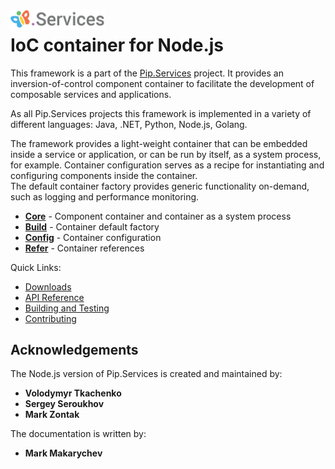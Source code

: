 # <img src="https://github.com/pip-services/pip-services/raw/master/design/Logo.png" alt="Pip.Services Logo" style="max-width:30%"> <br/> IoC container for Node.js

This framework is a part of the [Pip.Services](https://github.com/pip-services/pip-services) project.
It provides an inversion-of-control component container to facilitate the development of composable services and applications.

As all Pip.Services projects this framework is implemented in a variety of different languages: Java, .NET, Python, Node.js, Golang. 

The framework provides a light-weight container that can be embedded inside a service or application, or can be run by itself,
as a system process, for example. Container configuration serves as a recipe for instantiating and configuring components inside the container.  
The default container factory provides generic functionality on-demand, such as logging and performance monitoring.

- [**Core**](https://rawgit.com/pip-services-node/pip-services-container-node/master/doc/api/modules/core.html) - Component container and container as a system process
- [**Build**](https://rawgit.com/pip-services-node/pip-services-container-node/master/doc/api/modules/build.html) - Container default factory
- [**Config**](https://rawgit.com/pip-services-node/pip-services-container-node/master/doc/api/modules/config.html) - Container configuration
- [**Refer**](https://rawgit.com/pip-services-node/pip-services-container-node/master/doc/api/modules/refer.html) - Container references

Quick Links:

* [Downloads](https://github.com/pip-services-node/pip-services-container-node/blob/master/doc/Downloads.md)
* [API Reference](https://rawgit.com/pip-services-node/pip-services-container-node/master/doc/api/globals.html)
* [Building and Testing](https://github.com/pip-services/pip-services-container-node/blob/master/doc/Development.md)
* [Contributing](https://github.com/pip-services/pip-services-container-node/blob/master/doc/Development.md/#contrib)

## Acknowledgements

The Node.js version of Pip.Services is created and maintained by:
- **Volodymyr Tkachenko**
- **Sergey Seroukhov**
- **Mark Zontak**

The documentation is written by:
- **Mark Makarychev**
